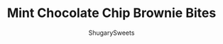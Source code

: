 ---
layout: ../../layouts/MarkdownPostLayout.astro
title: Mint Chocolate Chip Brownie Bites
author: ShugarySweets
pubDate: 2018-12-13
description: "Delicious two bite brownies topped with mint chocolate chip frosting!"
image_url: https://www.shugarysweets.com/wp-content/uploads/2015/03/mint-chocolate-chip-brownie-bites-1.jpg
tags: ["Brownies and Bars","American"]
calories: 117
protein: 1
carbohydrates: 15
fats: 6
fiber: 0
ingredients: ["1/2 cup unsalted butter","1 package (12 ounce) bittersweet chocolate chips (60% cacao)","1 cup granulated sugar","3/4 cup all-purpose flour","3 large eggs","1/2 teaspoon kosher salt","1/2 cup unsalted butter, softened","2 cups powdered sugar","2 Tablespoons milk","1 drop green food coloring","1 cup Andes creme de menthe baking chips, divided","1/4 cup mini chocolate chips"]
serves: 48
time: "27 minutes"
prepTime: "15 minutes"
instructions: ["In a large microwave safe bowl, combine the butter with chocolate chips. Heat for one minute on high. Stir and microwave for another 30 seconds. You may need to stir and heat for one more round of 30 seconds until fully melted. Add sugar, flour, eggs and salt. Stirring until well blended.","If using a silicone mold, you don't need to grease it. (If you are using a metal pan, you may want to lightly grease with baking spray). Drop dough by large tablespoons until evenly divided into pan.","Bake in a 375 degree oven for 12-14 minutes. Remove and cool in pan 5 minutes, then cool completely on wire rack.","For the frosting, beat butter for 2 minutes. Add powdered sugar, milk and green food coloring. Beat an additional 3-4 minutes until light and fluffy, scraping down the sides as necessary.","Fold in 1/2 cup Andes creme de menthe baking chips. Pipe onto brownies.","Melt remaining 1/2 cup of Andes baking chips for 30 seconds in microwave. Stir and heat and additional 15 seconds until melted. Spoon into a small plastic bag and snip off the corner. Drizzle over brownies and sprinkle immediately with mini chocolate chips. ENJOY"]
nutrition: ["117 calories","15 grams carbohydrates","23 milligrams cholesterol","6 grams fat","0 grams fiber","1 grams protein","4 grams saturated fat","26 milligrams sodium","12 grams sugar","0 grams trans fat","2 grams unsaturated fat"]
---